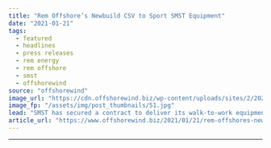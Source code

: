 ```yaml
---
title: "Rem Offshore’s Newbuild CSV to Sport SMST Equipment"
date: "2021-01-21"
tags: 
  - featured
  - headlines
  - press releases
  - rem energy
  - rem offshore
  - smst
  - offshorewind
source: "offshorewind"
image_url: "https://cdn.offshorewind.biz/wp-content/uploads/sites/2/2021/01/21093011/SMST-has-secured-a-contract-to-deliver-its-walk-to-work-equipment-for-the-Rem-Offshores-new-construction-service-vessel-CSV-Rem-Energy..jpg"
image_fp: "/assets/img/post_thumbnails/51.jpg"
lead: "SMST has secured a contract to deliver its walk-to-work equipment for Rem Offshore&#8217;s new"
article_url: "https://www.offshorewind.biz/2021/01/21/rem-offshores-newbuild-csv-to-sport-smst-equipment/"
---
```


---

